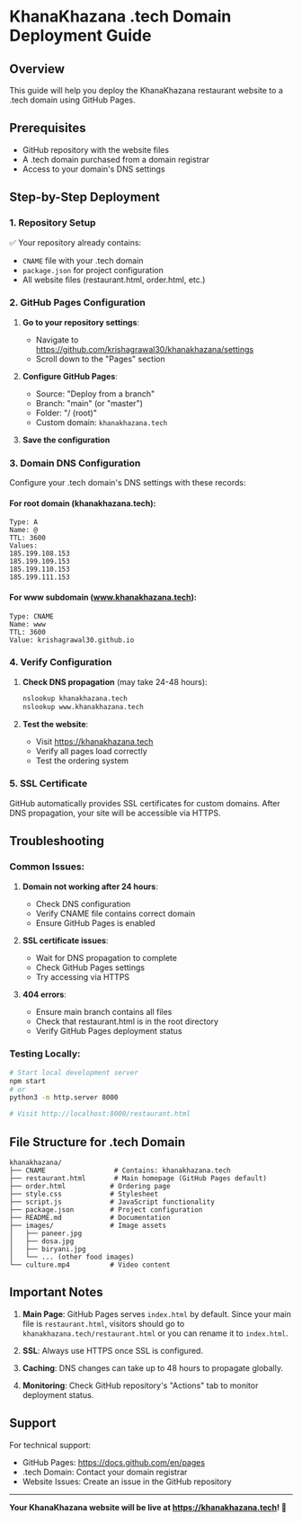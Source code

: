 # KhanaKhazana .tech Domain Deployment Guide

## Overview
This guide will help you deploy the KhanaKhazana restaurant website to a .tech domain using GitHub Pages.

## Prerequisites
- GitHub repository with the website files
- A .tech domain purchased from a domain registrar
- Access to your domain's DNS settings

## Step-by-Step Deployment

### 1. Repository Setup
✅ Your repository already contains:
- `CNAME` file with your .tech domain
- `package.json` for project configuration
- All website files (restaurant.html, order.html, etc.)

### 2. GitHub Pages Configuration

1. **Go to your repository settings**:
   - Navigate to https://github.com/krishagrawal30/khanakhazana/settings
   - Scroll down to the "Pages" section

2. **Configure GitHub Pages**:
   - Source: "Deploy from a branch"
   - Branch: "main" (or "master")
   - Folder: "/ (root)"
   - Custom domain: `khanakhazana.tech`

3. **Save the configuration**

### 3. Domain DNS Configuration

Configure your .tech domain's DNS settings with these records:

#### For root domain (khanakhazana.tech):
```
Type: A
Name: @
TTL: 3600
Values:
185.199.108.153
185.199.109.153
185.199.110.153
185.199.111.153
```

#### For www subdomain (www.khanakhazana.tech):
```
Type: CNAME
Name: www
TTL: 3600
Value: krishagrawal30.github.io
```

### 4. Verify Configuration

1. **Check DNS propagation** (may take 24-48 hours):
   ```bash
   nslookup khanakhazana.tech
   nslookup www.khanakhazana.tech
   ```

2. **Test the website**:
   - Visit https://khanakhazana.tech
   - Verify all pages load correctly
   - Test the ordering system

### 5. SSL Certificate
GitHub automatically provides SSL certificates for custom domains. After DNS propagation, your site will be accessible via HTTPS.

## Troubleshooting

### Common Issues:

1. **Domain not working after 24 hours**:
   - Check DNS configuration
   - Verify CNAME file contains correct domain
   - Ensure GitHub Pages is enabled

2. **SSL certificate issues**:
   - Wait for DNS propagation to complete
   - Check GitHub Pages settings
   - Try accessing via HTTPS

3. **404 errors**:
   - Ensure main branch contains all files
   - Check that restaurant.html is in the root directory
   - Verify GitHub Pages deployment status

### Testing Locally:

```bash
# Start local development server
npm start
# or
python3 -m http.server 8000

# Visit http://localhost:8000/restaurant.html
```

## File Structure for .tech Domain

```
khanakhazana/
├── CNAME                 # Contains: khanakhazana.tech
├── restaurant.html       # Main homepage (GitHub Pages default)
├── order.html           # Ordering page
├── style.css            # Stylesheet
├── script.js            # JavaScript functionality
├── package.json         # Project configuration
├── README.md            # Documentation
├── images/              # Image assets
│   ├── paneer.jpg
│   ├── dosa.jpg
│   ├── biryani.jpg
│   └── ... (other food images)
└── culture.mp4          # Video content
```

## Important Notes

1. **Main Page**: GitHub Pages serves `index.html` by default. Since your main file is `restaurant.html`, visitors should go to `khanakhazana.tech/restaurant.html` or you can rename it to `index.html`.

2. **SSL**: Always use HTTPS once SSL is configured.

3. **Caching**: DNS changes can take up to 48 hours to propagate globally.

4. **Monitoring**: Check GitHub repository's "Actions" tab to monitor deployment status.

## Support

For technical support:
- GitHub Pages: https://docs.github.com/en/pages
- .tech Domain: Contact your domain registrar
- Website Issues: Create an issue in the GitHub repository

---

**Your KhanaKhazana website will be live at https://khanakhazana.tech! 🍛**